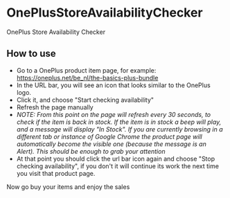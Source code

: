 # OnePlusStoreAvailabilityChecker
OnePlus Store Availability Checker

## How to use
* Go to a OnePlus product item page, for example: https://oneplus.net/be_nl/the-basics-plus-bundle
* In the URL bar, you will see an icon that looks similar to the OnePlus logo.
* Click it, and choose "Start checking availability"
* Refresh the page manually
* *NOTE: From this point on the page will refresh every 30 seconds, to check if the item is back in stock. If the item is in stock a beep will play, and a message will display "In Stock". If you are currently browsing in a different tab or instance of Google Chrome the product page will automatically become the visible one (because the message is an Alert). This should be enough to grab your attention*
* At that point you should click the url bar icon again and choose "Stop checking availability", if you don't it will continue its work the next time you visit that product page.

Now go buy your items and enjoy the sales
